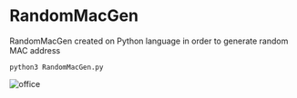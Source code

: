 # RandomMacGen
RandomMacGen created on Python language in order to generate random MAC address

```
python3 RandomMacGen.py
```

<img src="https://i.imgur.com/8NqxT3L.jpeg" alt="office" />

